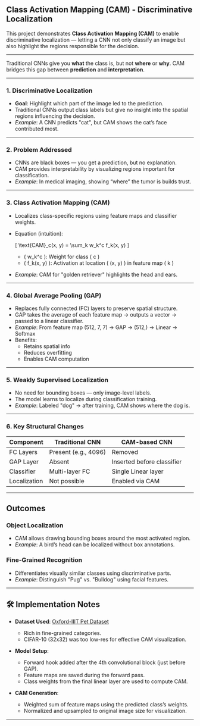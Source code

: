 ## Class Activation Mapping (CAM) - Discriminative Localization

This project demonstrates **Class Activation Mapping (CAM)** to enable discriminative localization — letting a CNN not only classify an image but also highlight the regions responsible for the decision.

---

Traditional CNNs give you **what** the class is, but not **where** or **why**. CAM bridges this gap between **prediction** and **interpretation**.

---

### 1. Discriminative Localization
- **Goal**: Highlight which part of the image led to the prediction.
- Traditional CNNs output class labels but give no insight into the spatial regions influencing the decision.
- *Example*: A CNN predicts "cat", but CAM shows the cat’s face contributed most.

---

### 2. Problem Addressed
- CNNs are black boxes — you get a prediction, but no explanation.
- CAM provides interpretability by visualizing regions important for classification.
- *Example*: In medical imaging, showing “where” the tumor is builds trust.

---

### 3. Class Activation Mapping (CAM)
- Localizes class-specific regions using feature maps and classifier weights.
- Equation (intuition):

  \[
  \text{CAM}_c(x, y) = \sum_k w_k^c f_k(x, y)
  \]

  - \( w_k^c \): Weight for class \( c \)
  - \( f_k(x, y) \): Activation at location \( (x, y) \) in feature map \( k \)
-  *Example*: CAM for "golden retriever" highlights the head and ears.

---

### 4. Global Average Pooling (GAP)
- Replaces fully connected (FC) layers to preserve spatial structure.
- GAP takes the average of each feature map → outputs a vector → passed to a linear classifier.
- *Example*: From feature map (512, 7, 7) → GAP → (512,) → Linear → Softmax
- Benefits:
  - Retains spatial info
  - Reduces overfitting
  - Enables CAM computation

---

### 5. Weakly Supervised Localization
-  No need for bounding boxes — only image-level labels.
-  The model learns to localize during classification training.
-  *Example*: Labeled "dog" → after training, CAM shows where the dog is.

---

### 6. Key Structural Changes

| Component        | Traditional CNN | CAM-based CNN       |
|------------------|------------------|----------------------|
| FC Layers        |  Present (e.g., 4096) |  Removed          |
| GAP Layer        |  Absent         |  Inserted before classifier |
| Classifier       | Multi-layer FC   |  Single Linear layer |
| Localization     |  Not possible   |  Enabled via CAM   |

---

##  Outcomes

### Object Localization
- CAM allows drawing bounding boxes around the most activated region.
-  *Example*: A bird’s head can be localized without box annotations.

### Fine-Grained Recognition
- Differentiates visually similar classes using discriminative parts.
-  *Example*: Distinguish "Pug" vs. "Bulldog" using facial features.

---

## 🛠 Implementation Notes

- **Dataset Used**: [Oxford-IIIT Pet Dataset](https://www.robots.ox.ac.uk/~vgg/data/pets/)
  -  Rich in fine-grained categories.
  -  CIFAR-10 (32x32) was too low-res for effective CAM visualization.

- **Model Setup**:
  - Forward hook added after the 4th convolutional block (just before GAP).
  - Feature maps are saved during the forward pass.
  - Class weights from the final linear layer are used to compute CAM.

- **CAM Generation**:
  - Weighted sum of feature maps using the predicted class’s weights.
  - Normalized and upsampled to original image size for visualization.

---


